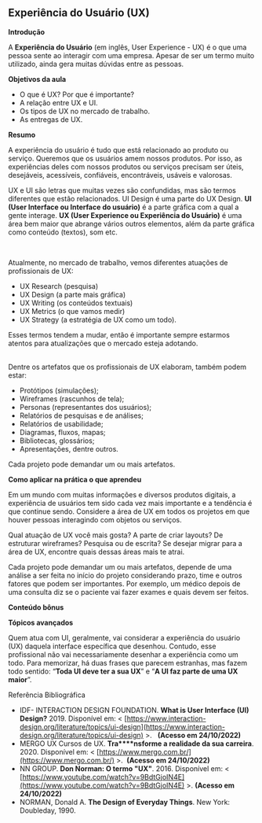 ## Experiência do Usuário (UX)

**Introdução**

A **Experiência do Usuário** (em inglês, User Experience - UX) é o que uma pessoa sente ao interagir com uma empresa. Apesar de ser um termo muito utilizado, ainda gera muitas dúvidas entre as pessoas.

**Objetivos da aula**

-   O que é UX? Por que é importante?
-   A relação entre UX e UI.
-   Os tipos de UX no mercado de trabalho.
-   As entregas de UX.

**Resumo**

A experiência do usuário é tudo que está relacionado ao produto ou serviço. Queremos que os usuários amem nossos produtos. Por isso, as experiências deles com nossos produtos ou serviços precisam ser úteis, desejáveis, acessíveis, confiáveis, encontráveis, usáveis e valorosas.

UX e UI são letras que muitas vezes são confundidas, mas são termos diferentes que estão relacionados. UI Design é uma parte do UX Design. **UI (User Interface ou Interface do usuário)** é a parte gráfica com a qual a gente interage. **UX (User Experience ou Experiência do Usuário)** é uma área bem maior que abrange vários outros elementos, além da parte gráfica como conteúdo (textos), som etc.

  
 

Atualmente, no mercado de trabalho, vemos diferentes atuações de profissionais de UX: 

-   UX Research (pesquisa)
-   UX Design (a parte mais gráfica)
-   UX Writing (os conteúdos textuais)
-   UX Metrics (o que vamos medir)
-   UX Strategy (a estratégia de UX como um todo). 

Esses termos tendem a mudar, então é importante sempre estarmos atentos para atualizações que o mercado esteja adotando.  
 

Dentre os artefatos que os profissionais de UX elaboram, também podem estar: 

-   Protótipos (simulações); 
-   Wireframes (rascunhos de tela); 
-   Personas (representantes dos usuários); 
-   Relatórios de pesquisas e de análises; 
-   Relatórios de usabilidade; 
-   Diagramas, fluxos, mapas; 
-   Bibliotecas, glossários; 
-   Apresentações, dentre outros. 

Cada projeto pode demandar um ou mais artefatos.

**Como aplicar na prática o que aprendeu**

Em um mundo com muitas informações e diversos produtos digitais, a experiência de usuários tem sido cada vez mais importante e a tendência é que continue sendo. Considere a área de UX em todos os projetos em que houver pessoas interagindo com objetos ou serviços.

Qual atuação de UX você mais gosta? A parte de criar layouts? De estruturar wireframes? Pesquisa ou de escrita? Se desejar migrar para a área de UX, encontre quais dessas áreas mais te atrai.

Cada projeto pode demandar um ou mais artefatos, depende de uma análise a ser feita no início do projeto considerando prazo, time e outros fatores que podem ser importantes. Por exemplo, um médico depois de uma consulta diz se o paciente vai fazer exames e quais devem ser feitos.

**Conteúdo bônus**

**Tópicos avançados**

Quem atua com UI, geralmente, vai considerar a experiência do usuário (UX) daquela interface específica que desenhou. Contudo, esse profissional não vai necessariamente desenhar a experiência como um todo. Para memorizar, há duas frases que parecem estranhas, mas fazem todo sentido: “**Toda UI deve ter a sua UX**” e “**A UI faz parte de uma UX maior**”.

Referência Bibliográfica

-   IDF- INTERACTION DESIGN FOUNDATION. **What is User Interface (UI) Design?** 2019. Disponível em: < [https://www.interaction-design.org/literature/topics/ui-design](https://www.interaction-design.org/literature/topics/ui-design) >.   **(Acesso em 24/10/2022)**
-   MERGO UX Cursos de UX. **Tra****nsforme a realidade da sua carreira**. 2020. Disponível em: < [https://www.mergo.com.br/](https://www.mergo.com.br/) >.  **(Acesso em 24/10/2022)**
-   NN GROUP. **Don Norman: O termo "UX"**. 2016. Disponível em: < [https://www.youtube.com/watch?v=9BdtGjoIN4E](https://www.youtube.com/watch?v=9BdtGjoIN4E) >. **(Acesso em 24/10/2022)**
-   NORMAN, Donald A. **The Design of Everyday Things**. New York: Doubleday, 1990.
